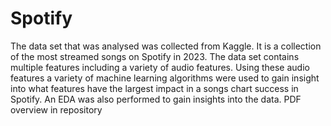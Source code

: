# Spotify 
The data set that was analysed was collected from Kaggle. It is a collection of the most streamed songs on Spotify in 2023. The data set contains multiple features including a variety of audio features. Using these audio features a variety of machine learning algorithms were used to gain insight into what features have the largest impact in a songs chart success in Spotify. An EDA was also performed to gain insights into the data. PDF overview in repository
